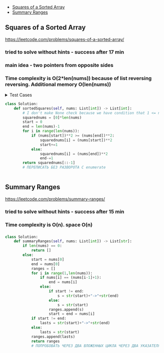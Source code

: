 + [Squares of a Sorted Array](#squares-of-a-sorted-array)
+ [Summary Ranges](#summary-ranges)

## Squares of a Sorted Array

https://leetcode.com/problems/squares-of-a-sorted-array/

### tried to solve without hints - success after 17 min
### main idea - two pointers from opposite sides
### Time complexity is O(2*len(nums)) because of list reversing reversing. Additional memory O(len(nums))

<details><summary>Test Cases</summary><blockquote>
    [-11, -3,-1,0,1,2,5,6] -> [121,36,25,9,4,1,1,0] -> [0,1,1,4,9,25,36,121]
    [-9] -> [81] -> [81]
</blockquote></details>


```python
class Solution:
    def sortedSquares(self, nums: List[int]) -> List[int]:
        # I don't make None check because we have condition that 1 <= nums.length <= 104
        squarednums = [0]*len(nums) 
        start = 0
        end = len(nums)-1
        for i in range(len(nums)):
            if (nums[start])**2 >= (nums[end])**2:
                squarednums[i] = (nums[start])**2
                start+=1
            else:
                squarednums[i] = (nums[end])**2
                end-=1
        return squarednums[::-1]
        # ПЕРЕПИСАТЬ БЕЗ РАЗВОРОТА С enumerate
        
```


## Summary Ranges

https://leetcode.com/problems/summary-ranges/

### tried to solve without hints - success after 15 min
###
### Time complexity is O(n). space O(n)
### 

```python
class Solution:
    def summaryRanges(self, nums: List[int]) -> List[str]:
        if len(nums) == 0:
            return []
        else:
            start = nums[0]
            end = nums[0]
            ranges = []
            for i in range(1,len(nums)):
                if nums[i] == (nums[i-1]+1):
                    end = nums[i]
                else:
                    if start != end:
                        s = str(start)+"->"+str(end)
                    else:
                        s = str(start)
                    ranges.append(s)
                    start = end = nums[i]
            if start != end:
                lasts = str(start)+"->"+str(end)
            else:
                lasts = str(start)
            ranges.append(lasts)
            return ranges
            # ПОПРОБОВАТЬ ЧЕРЕЗ ДВА ВЛОЖЕННЫХ ЦИКЛА ЧЕРЕЗ ДВА УКАЗАТЕЛЯ
```

